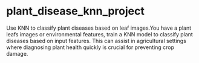 # plant_disease_knn_project
Use KNN to classify plant diseases based on leaf images.You have a plant leafs images or  environmental features, train a KNN model to classify plant diseases based on  input features. This can assist in agricultural settings where diagnosing plant  health quickly is crucial for preventing crop damage.

